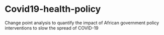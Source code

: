 # Covid19-health-policy
Change point analysis to quantify the impact of African government policy interventions to slow the spread of COVID-19
